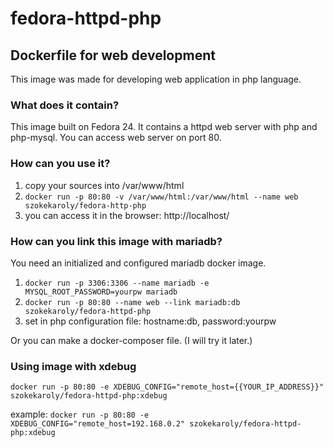# fedora-httpd-php
## Dockerfile for web development

This image was made for developing web application in php language.

### What does it contain?
This image built on Fedora 24. It contains a httpd web server with php and php-mysql.
You can access web server on port 80.

### How can you use it?

1. copy your sources into /var/www/html
2. `docker run -p 80:80 -v /var/www/html:/var/www/html --name web szokekaroly/fedora-http-php`
3. you can access it in the browser: http://localhost/

### How can you link this image with mariadb?
You need an initialized and configured mariadb docker image.

1. `docker run -p 3306:3306 --name mariadb -e MYSQL_ROOT_PASSWORD=yourpw mariadb`
2. `docker run -p 80:80 --name web --link mariadb:db szokekaroly/fedora-httpd-php`
3. set in php configuration file: hostname:db, password:yourpw

Or you can make a docker-composer file. (I will try it later.)

### Using image with xdebug
`docker run -p 80:80 -e XDEBUG_CONFIG="remote_host={{YOUR_IP_ADDRESS}}" szokekaroly/fedora-httpd-php:xdebug`

example: `docker run -p 80:80 -e XDEBUG_CONFIG="remote_host=192.168.0.2" szokekaroly/fedora-httpd-php:xdebug`
